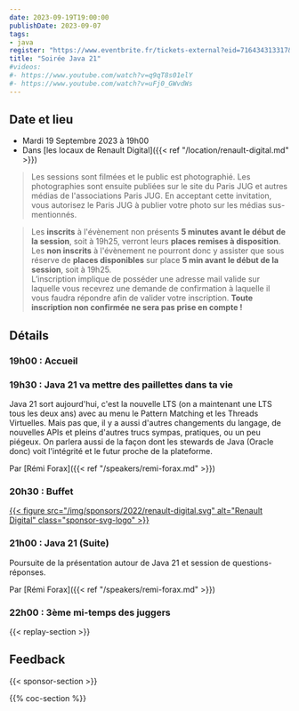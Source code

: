 ```yaml
---
date: 2023-09-19T19:00:00
publishDate: 2023-09-07
tags:
- java
register: "https://www.eventbrite.fr/tickets-external?eid=716434313317&ref=etckt"
title: "Soirée Java 21" 
#videos:
#- https://www.youtube.com/watch?v=q9qT8s01elY
#- https://www.youtube.com/watch?v=uFj0_GWvdWs
---
```


## Date et lieu

* Mardi 19 Septembre 2023 à 19h00
* Dans [les locaux de Renault Digital]({{< ref "/location/renault-digital.md" >}})

> Les sessions sont filmées et le public est photographié. Les photographies sont ensuite publiées sur le site du Paris JUG et autres médias de l'associations Paris JUG. En acceptant cette invitation, vous autorisez le Paris JUG à publier votre photo sur les médias sus-mentionnés.

> Les **inscrits** à l'évènement non présents **5 minutes avant le début de la session**, soit à 19h25, verront leurs **places remises à disposition**.  
Les **non inscrits** à l'évènement ne pourront donc y assister que sous réserve de **places disponibles** sur place **5 min avant le début de la session**, soit à 19h25.  
L’inscription implique de posséder une adresse mail valide sur laquelle vous recevrez une demande de confirmation à laquelle il vous faudra répondre afin de valider votre inscription.
**Toute inscription non confirmée ne sera pas prise en compte !**

## Détails

### 19h00 : Accueil

### 19h30 : Java 21 va mettre des paillettes dans ta vie

Java 21 sort aujourd'hui, c'est la nouvelle LTS (on a maintenant une LTS tous les deux ans) avec au menu le Pattern Matching et les Threads Virtuelles.
Mais pas que, il y a aussi d'autres changements du langage, de nouvelles APIs et pleins d'autres trucs sympas, pratiques, ou un peu piégeux.
On parlera aussi de la façon dont les stewards de Java (Oracle donc) voit l'intégrité et le futur proche de la plateforme.

Par [Rémi Forax]({{< ref "/speakers/remi-forax.md" >}})

### 20h30 : Buffet

[{{< figure src="/img/sponsors/2022/renault-digital.svg" alt="Renault Digital" class="sponsor-svg-logo" >}}](https://www.renaultgroup.com/talents/nos-metiers/digital/)

### 21h00 : Java 21 (Suite)

Poursuite de la présentation autour de Java 21 et session de questions-réponses. 

Par [Rémi Forax]({{< ref "/speakers/remi-forax.md" >}})

### 22h00 : 3ème mi-temps des juggers

{{< replay-section >}}

## Feedback

{{< sponsor-section >}}

{{% coc-section %}}

